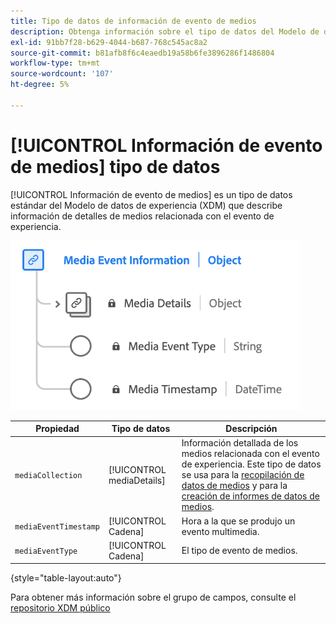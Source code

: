 ```yaml
---
title: Tipo de datos de información de evento de medios
description: Obtenga información sobre el tipo de datos del Modelo de datos de experiencia (XDM) de información de eventos de medios.
exl-id: 91bb7f28-b629-4044-b687-768c545ac8a2
source-git-commit: b81afb8f6c4eaedb19a58b6fe3896286f1486804
workflow-type: tm+mt
source-wordcount: '107'
ht-degree: 5%

---
```


# [!UICONTROL Información de evento de medios] tipo de datos

[!UICONTROL Información de evento de medios] es un tipo de datos estándar del Modelo de datos de experiencia (XDM) que describe información de detalles de medios relacionada con el evento de experiencia.

![Un diagrama del tipo de datos de información de eventos multimedia.](../images/data-types/media-event-information.png)

| Propiedad | Tipo de datos | Descripción |
| --- | --- | --- |
| `mediaCollection` | [!UICONTROL mediaDetails] | Información detallada de los medios relacionada con el evento de experiencia. Este tipo de datos se usa para la [recopilación de datos de medios](./media-collection-details.md) y para la [creación de informes de datos de medios](./media-reporting-details.md). |
| `mediaEventTimestamp` | [!UICONTROL Cadena] | Hora a la que se produjo un evento multimedia. |
| `mediaEventType` | [!UICONTROL Cadena] | El tipo de evento de medios. |

{style="table-layout:auto"}

Para obtener más información sobre el grupo de campos, consulte el [repositorio XDM público](https://github.com/adobe/xdm/blob/master/components/datatypes/mediaevent.schema.json)
